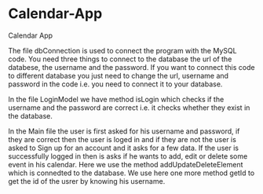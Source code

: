 # Calendar-App
Calendar App

The file dbConnection is used to connect the program with the MySQL code. You need three things to connect to the database the url of the databese, the username and the password.
If you want to connect this code to different database you just need to change the url, username and password in the code i.e. you need to connect it to your database.

In the file LoginModel we have method isLogin which checks if the username and the password are correct i.e. it checks whether they exist in the database.

In the Main file the user is first asked for his username and password, if they are correct then the user is loged in and if they are not the user is asked to Sign up for an account and it asks for a few data. If the user is successfully logged in then is asks if he wants to add, edit or delete some event in his calendar. Here we use the method addUpdateDeleteElement which is connedted to the database. 
We use here one more method getId to get the id of the usrer by knowing his username.
